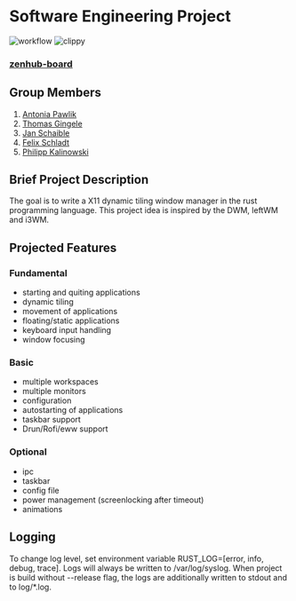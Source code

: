 # Software Engineering Project


![workflow](https://github.com/DHBW-FN/OxideWM/actions/workflows/rust.yml/badge.svg)
![clippy](https://github.com/DHBW-FN/OxideWM/actions/workflows/Rust-Clippy-Check.yml/badge.svg)
<!--![release](/github/v/release/DHBW-FN/OxideWM?display_name=tag) -->

### [zenhub-board](https://app.zenhub.com/workspaces/oxidewm-635665ffcecdb867786ebd04/board)

## Group Members
1. [Antonia Pawlik](https://github.com/gungula)
2. [Thomas Gingele](https://github.com/B1TC0R3)
3. [Jan Schaible](https://github.com/janschaible)
4. [Felix Schladt](https://github.com/FelixSchladt)
5. [Philipp Kalinowski](https://github.com/Philipp6802)

## Brief Project Description

The goal is to write a X11 dynamic tiling window manager in the rust programming language.
This project idea is inspired by the DWM, leftWM and i3WM. 

## Projected Features

### Fundamental
* starting and quiting applications
* dynamic tiling
* movement of applications
* floating/static applications
* keyboard input handling
* window focusing

### Basic
* multiple workspaces
* multiple monitors
* configuration
* autostarting of applications
* taskbar support
* Drun/Rofi/eww support

### Optional
* ipc
* taskbar
* config file
* power management (screenlocking after timeout)
* animations

## Logging
To change log level, set environment variable RUST_LOG=[error, info, debug, trace].
Logs will always be written to /var/log/syslog.
When project is build without --release flag, the logs are additionally written to stdout and to log/*.log.


